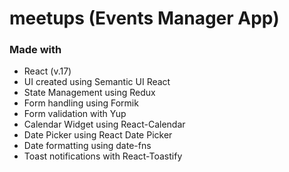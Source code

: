 # meetups (Events Manager App)

### Made with

- React (v.17)
- UI created using Semantic UI React
- State Management using Redux
- Form handling using Formik
- Form validation with Yup
- Calendar Widget using React-Calendar
- Date Picker using React Date Picker
- Date formatting using date-fns
- Toast notifications with React-Toastify
